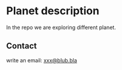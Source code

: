 # Planet description

In the repo we are exploring different planet.


## Contact

write an email: xxx@blub.bla
